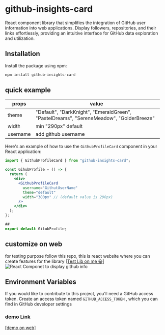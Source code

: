 # github-insights-card

React component library that simplifies the integration of GitHub user information into web applications. Display followers, repositories, and their links effortlessly, providing an intuitive interface for GitHub data exploration and utilization.

## Installation

Install the package using npm:

```bash
npm install github-insights-card
```

## quick example

| props    | value                                                                                   |
| -------- | --------------------------------------------------------------------------------------- |
| theme    | "Default", "DarkKnight", "EmeraldGreen", "PastelDreams", "SereneMeadow", "GolderBreeze" |
| width    | min "290px" default                                                                     |
| username | add github username                                                                     |

Here's an example of how to use the `GithubProfileCard` component in your React application:

```jsx
import { GithubProfileCard } from "github-insights-card";

const GihubProfile = () => {
  return (
    <div>
      <GithubProfileCard
        username="GithutUserName"
        theme="default"
        width="380px" // (default value is 290px)
      />
    </div>
  );
};

##
export default GitubProfile;
```


## customize on web

for testing purpose follow this repo, this is react website where you can create features for the library
[[Test Lib on me 😀]](https://github.com/sosumit001/profile-insights.git/)
![React Componet to display github info](https://github.com/sosumit001/github-insights/assets/103176491/91575a43-bf3b-4ff4-ba9c-3830a9b7a387)

## Environment Variables

If you would like to contribute to this project, you'll need a GitHub access token. Create an access token named `GITHUB_ACCESS_TOKEN` , which you can find in GitHub developer settings

### demo Link
[[demo on web]](https://profile-insight.vercel.app/)
